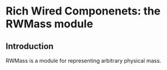 Rich Wired Componenets: the RWMass module
=========================================

Introduction
------------

RWMass is a module for representing arbitrary physical mass.
